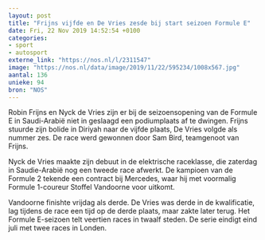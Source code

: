 ```yaml
---
layout: post
title: "Frijns vijfde en De Vries zesde bij start seizoen Formule E"
date: Fri, 22 Nov 2019 14:52:54 +0100
categories: 
- sport 
- autosport 
externe_link: "https://nos.nl/l/2311547"
image: "https://nos.nl/data/image/2019/11/22/595234/1008x567.jpg"
aantal: 136
unieke: 94
bron: "NOS"
---
```


<p>Robin Frijns en Nyck de Vries zijn er bij de seizoensopening van de Formule E in Saudi-Arabië niet in geslaagd een podiumplaats af te dwingen. Frijns stuurde zijn bolide in Diriyah naar de vijfde plaats, De Vries volgde als nummer zes. De race werd gewonnen door Sam Bird, teamgenoot van Frijns.</p>
<p>Nyck de Vries maakte zijn debuut in de elektrische raceklasse, die zaterdag in Saudie-Arabië nog een tweede race afwerkt. De kampioen van de Formule 2 tekende een contract bij Mercedes, waar hij met voormalig Formule 1-coureur Stoffel Vandoorne voor uitkomt.</p>
<p>Vandoorne finishte vrijdag als derde. De Vries was derde in de kwalificatie, lag tijdens de race een tijd op de derde plaats, maar zakte later terug. Het Formule E-seizoen telt veertien races in twaalf steden. De serie eindigt eind juli met twee races in Londen.</p>

